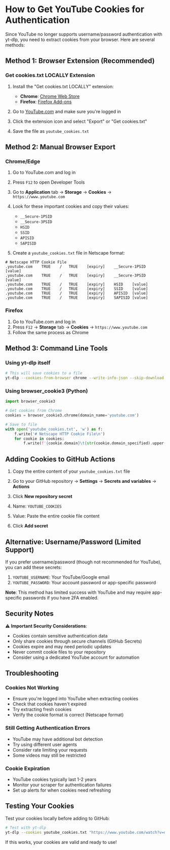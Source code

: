 # How to Get YouTube Cookies for Authentication

Since YouTube no longer supports username/password authentication with yt-dlp, you need to extract cookies from your browser. Here are several methods:

## Method 1: Browser Extension (Recommended)

### Get cookies.txt LOCALLY Extension
1. Install the "Get cookies.txt LOCALLY" extension:
   - **Chrome**: [Chrome Web Store](https://chrome.google.com/webstore/detail/get-cookiestxt-locally/cclelndahbckbenkjhflpdbgdldlbecc)
   - **Firefox**: [Firefox Add-ons](https://addons.mozilla.org/en-US/firefox/addon/cookies-txt/)

2. Go to [YouTube.com](https://youtube.com) and make sure you're logged in

3. Click the extension icon and select "Export" or "Get cookies.txt"

4. Save the file as `youtube_cookies.txt`

## Method 2: Manual Browser Export

### Chrome/Edge
1. Go to YouTube.com and log in
2. Press `F12` to open Developer Tools
3. Go to **Application** tab → **Storage** → **Cookies** → `https://www.youtube.com`
4. Look for these important cookies and copy their values:
   - `__Secure-1PSID`
   - `__Secure-3PSID` 
   - `HSID`
   - `SSID`
   - `APISID`
   - `SAPISID`

5. Create a `youtube_cookies.txt` file in Netscape format:
```
# Netscape HTTP Cookie File
.youtube.com	TRUE	/	TRUE	[expiry]	__Secure-1PSID	[value]
.youtube.com	TRUE	/	TRUE	[expiry]	__Secure-3PSID	[value]
.youtube.com	TRUE	/	TRUE	[expiry]	HSID	[value]
.youtube.com	TRUE	/	TRUE	[expiry]	SSID	[value]
.youtube.com	TRUE	/	TRUE	[expiry]	APISID	[value]
.youtube.com	TRUE	/	TRUE	[expiry]	SAPISID	[value]
```

### Firefox
1. Go to YouTube.com and log in
2. Press `F12` → **Storage** tab → **Cookies** → `https://www.youtube.com`
3. Follow the same process as Chrome

## Method 3: Command Line Tools

### Using yt-dlp itself
```bash
# This will save cookies to a file
yt-dlp --cookies-from-browser chrome --write-info-json --skip-download "https://www.youtube.com/watch?v=dQw4w9WgXcQ"
```

### Using browser_cookie3 (Python)
```python
import browser_cookie3

# Get cookies from Chrome
cookies = browser_cookie3.chrome(domain_name='youtube.com')

# Save to file
with open('youtube_cookies.txt', 'w') as f:
    f.write('# Netscape HTTP Cookie File\n')
    for cookie in cookies:
        f.write(f'{cookie.domain}\t{str(cookie.domain_specified).upper()}\t{cookie.path}\t{str(cookie.secure).upper()}\t{cookie.expires or 0}\t{cookie.name}\t{cookie.value}\n')
```

## Adding Cookies to GitHub Actions

1. Copy the entire content of your `youtube_cookies.txt` file

2. Go to your GitHub repository → **Settings** → **Secrets and variables** → **Actions**

3. Click **New repository secret**

4. Name: `YOUTUBE_COOKIES`

5. Value: Paste the entire cookie file content

6. Click **Add secret**

## Alternative: Username/Password (Limited Support)

If you prefer username/password (though not recommended for YouTube), you can add these secrets:

1. `YOUTUBE_USERNAME`: Your YouTube/Google email
2. `YOUTUBE_PASSWORD`: Your account password or app-specific password

**Note**: This method has limited success with YouTube and may require app-specific passwords if you have 2FA enabled.

## Security Notes

⚠️ **Important Security Considerations**:

- Cookies contain sensitive authentication data
- Only share cookies through secure channels (GitHub Secrets)
- Cookies expire and may need periodic updates
- Never commit cookie files to your repository
- Consider using a dedicated YouTube account for automation

## Troubleshooting

### Cookies Not Working
- Ensure you're logged into YouTube when extracting cookies
- Check that cookies haven't expired
- Try extracting fresh cookies
- Verify the cookie format is correct (Netscape format)

### Still Getting Authentication Errors
- YouTube may have additional bot detection
- Try using different user agents
- Consider rate limiting your requests
- Some videos may still be restricted

### Cookie Expiration
- YouTube cookies typically last 1-2 years
- Monitor your scraper for authentication failures
- Set up alerts for when cookies need refreshing

## Testing Your Cookies

Test your cookies locally before adding to GitHub:

```bash
# Test with yt-dlp
yt-dlp --cookies youtube_cookies.txt "https://www.youtube.com/watch?v=dQw4w9WgXcQ"
```

If this works, your cookies are valid and ready to use!